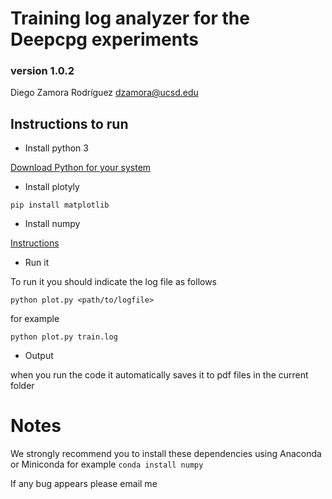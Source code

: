 
# Training log analyzer for the Deepcpg experiments

### version 1.0.2

Diego Zamora Rodríguez <dzamora@ucsd.edu>



## Instructions to run 


- Install python 3

[Download Python for your system](https://www.python.org/downloads/)

- Install plotyly

``` pip install matplotlib ```

- Install numpy

[Instructions](https://docs.scipy.org/doc/numpy-1.10.1/user/install.html)


- Run it

To run it you should indicate the log file as follows  

``` python plot.py <path/to/logfile> ```

for example

``` python plot.py train.log ```

- Output

when you run the code it automatically saves it to pdf files in the current folder

# Notes

We strongly recommend you to install these dependencies using Anaconda or Miniconda for example ``` conda install numpy ```

If any bug appears please email me